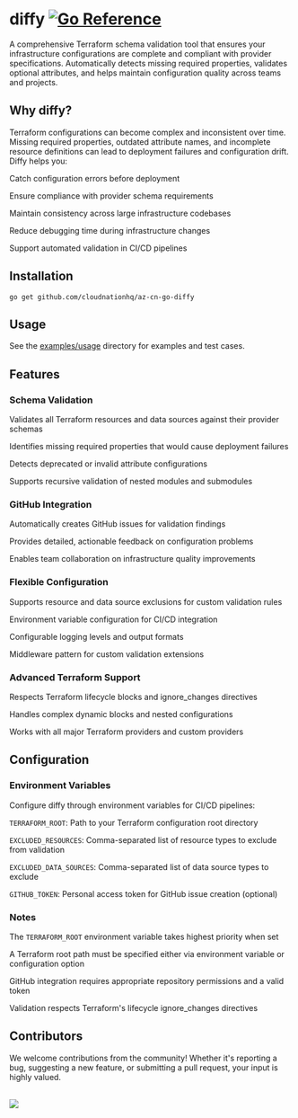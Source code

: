 # diffy [![Go Reference](https://pkg.go.dev/badge/github.com/cloudnationhq/az-cn-go-diffy.svg)](https://pkg.go.dev/github.com/cloudnationhq/az-cn-go-diffy)

A comprehensive Terraform schema validation tool that ensures your infrastructure configurations are complete and compliant with provider specifications. Automatically detects missing required properties, validates optional attributes, and helps maintain configuration quality across teams and projects.

## Why diffy?

Terraform configurations can become complex and inconsistent over time. Missing required properties, outdated attribute names, and incomplete resource definitions can lead to deployment failures and configuration drift.
Diffy helps you:

Catch configuration errors before deployment

Ensure compliance with provider schema requirements

Maintain consistency across large infrastructure codebases

Reduce debugging time during infrastructure changes

Support automated validation in CI/CD pipelines

## Installation

`go get github.com/cloudnationhq/az-cn-go-diffy`

## Usage

See the [examples/usage](examples/usage/) directory for examples and test cases.

## Features

### Schema Validation

Validates all Terraform resources and data sources against their provider schemas

Identifies missing required properties that would cause deployment failures

Detects deprecated or invalid attribute configurations

Supports recursive validation of nested modules and submodules

### GitHub Integration

Automatically creates GitHub issues for validation findings

Provides detailed, actionable feedback on configuration problems

Enables team collaboration on infrastructure quality improvements

### Flexible Configuration

Supports resource and data source exclusions for custom validation rules

Environment variable configuration for CI/CD integration

Configurable logging levels and output formats

Middleware pattern for custom validation extensions

### Advanced Terraform Support

Respects Terraform lifecycle blocks and ignore_changes directives

Handles complex dynamic blocks and nested configurations

Works with all major Terraform providers and custom providers

## Configuration

### Environment Variables

Configure diffy through environment variables for CI/CD pipelines:

`TERRAFORM_ROOT`: Path to your Terraform configuration root directory

`EXCLUDED_RESOURCES`: Comma-separated list of resource types to exclude from validation

`EXCLUDED_DATA_SOURCES`: Comma-separated list of data source types to exclude

`GITHUB_TOKEN`: Personal access token for GitHub issue creation (optional)

### Notes

The `TERRAFORM_ROOT` environment variable takes highest priority when set

A Terraform root path must be specified either via environment variable or configuration option

GitHub integration requires appropriate repository permissions and a valid token

Validation respects Terraform's lifecycle ignore_changes directives

## Contributors

We welcome contributions from the community! Whether it's reporting a bug, suggesting a new feature, or submitting a pull request, your input is highly valued. <br><br>

<a href="https://github.com/cloudnationhq/az-cn-go-diffy/graphs/contributors">
  <img src="https://contrib.rocks/image?repo=cloudnationhq/az-cn-go-diffy" />
</a>
